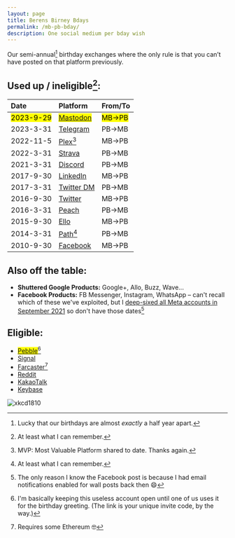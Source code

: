 ```yaml
---
layout: page
title: Berens Birney Bdays
permalink: /mb-pb-bday/
description: One social medium per bday wish
---
```

Our semi-annual[^1] birthday exchanges where the only rule is that you can’t have posted on that platform previously.

[^1]: Lucky that our birthdays are almost *exactly* a half year apart.

## Used up / ineligible[^2]:

[^2]:At least what I can remember.

| Date | Platform | From/To |
| :---    | :---  | :---  |
| <mark>2023-9-29</mark> | <mark><a href="https://mas.to/@mbirney@fosstodon.org/111150123297043833" target="_blank">Mastodon</a></mark> | <mark>MB→PB</mark> |
| 2023-3-31 | <a href="https://t.me/berensp" target="_blank">Telegram</a> | PB→MB |
| 2022-11-5 | <a href="https://plex.tv/" target="_blank">Plex</a>[^3] | MB→PB |
| 2022-3-31 | <a href="https://www.strava.com/activities/6910839279#comments" target="_blank">Strava</a> | PB→MB |
| 2021-3-31 | <a href="https://discord.com/channels/790628259414147092/790628259414147094/826944084840153138" target="_blank">Discord</a> | PB→MB |
| 2017-9-30 | <a href="https://www.linkedin.com/messaging/thread/2-NGYzNGQzNDItMWRkOC01NTMwLWExMjQtMmQ1NjI4YWFkMDYxXzAwMA==/" target="_blank">LinkedIn</a> | MB→PB |
| 2017-3-31 | <a href="https://twitter.com/messages/compose?recipient_id=19028711" target="_blank">Twitter DM</a> | PB→MB |
| 2016-9-30 | <a href="https://twitter.com/Skytop1/status/782006760831873025?t=5gXpGsAZ6I0SrKlHEPr-pQ&s=19" target="_blank">Twitter</a> | MB→PB |
| 2016-3-31 | <a href="http://peach.cool/" target="_blank">Peach</a> | PB→MB |
| 2015-9-30 | <a href="https://ello.co/birney/post/mmmcxjyhytucpmfuaxj4za" target="_blank">Ello</a> | MB→PB |
| 2014-3-31 | <a href="https://en.wikipedia.org/wiki/Path_(social_network)" target="_blank">Path</a>[^2] | PB→MB |
| 2010-9-30 | <a href="https://facebook.com" target="_blank">Facebook</a> | MB→PB |

[^3]: MVP: Most Valuable Platform shared to date. Thanks again.

## Also off the table:
- **Shuttered Google Products:** Google+, Allo, Buzz, Wave...
- **Facebook Products:** FB Messenger, Instagram, WhatsApp – can't recall which of these we've exploited, but I [deep-sixed all Meta accounts in September 2021](/fb) so don't have those dates[^4]

[^4]:The only reason I know the Facebook post is because I had email notifications enabled for wall posts back then 😄

## Eligible:
- <mark><a href="https://pebble.is/i/45def088c7db" target="_blank">Pebble</a></mark>[^5]
- <a href="https://signal.org" target="_blank">Signal</a>
- <a href="https://warpcast.com/pmb" target="_blank">Farcaster</a>[^6]
- <a href="https://reddit.com/user/berensp" target="_blank">Reddit</a>
- <a href="https://www.kakaocorp.com/page/service/service/KakaoTalk?lang=ENG&tab=all" target="_blank">KakaoTalk</a>
- <a href="https://keybase.io/berens" target="_blank">Keybase</a>

[^5]: I'm basically keeping this useless account open until one of us uses it for the birthday greeting. (The link is your unique invite code, by the way.)
[^6]: Requires some Ethereum 🤓

![xkcd1810](https://imgs.xkcd.com/comics/chat_systems.png)

